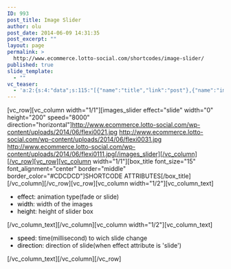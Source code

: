 ```yaml
---
ID: 993
post_title: Image Slider
author: olu
post_date: 2014-06-09 14:31:35
post_excerpt: ""
layout: page
permalink: >
  http://www.ecommerce.lotto-social.com/shortcodes/image-slider/
published: true
slide_template:
  - ""
vc_teaser:
  - 'a:2:{s:4:"data";s:115:"[{"name":"title","link":"post"},{"name":"image","image":"featured","link":"none"},{"name":"text","mode":"excerpt"}]";s:7:"bgcolor";s:0:"";}'
---
```

[vc_row][vc_column width="1/1"][images_slider effect="slide" width="0" height="200" speed="8000" direction="horizontal"]http://www.ecommerce.lotto-social.com/wp-content/uploads/2014/06/flexi0021.jpg
http://www.ecommerce.lotto-social.com/wp-content/uploads/2014/06/flexi0031.jpg
http://www.ecommerce.lotto-social.com/wp-content/uploads/2014/06/flexi0111.jpg[/images_slider][/vc_column][/vc_row][vc_row][vc_column width="1/1"][box_title font_size="15" font_alignment="center" border="middle" border_color="#CDCDCD"]SHORTCODE ATTRIBUTES[/box_title][/vc_column][/vc_row][vc_row][vc_column width="1/2"][vc_column_text]
<ul>
	<li><span style="color: #000000">effect</span>: animation type(fade or slide)</li>
	<li><span style="color: #000000">width</span>: width of the images</li>
	<li><span style="color: #000000">height</span>: height of slider box</li>
</ul>
[/vc_column_text][/vc_column][vc_column width="1/2"][vc_column_text]
<ul>
	<li><span style="color: #000000">speed</span>: time(millisecond) to wich slide change</li>
	<li><span style="color: #000000">direction</span>: direction of slide(when effect attribute is 'slide')</li>
</ul>
[/vc_column_text][/vc_column][/vc_row]